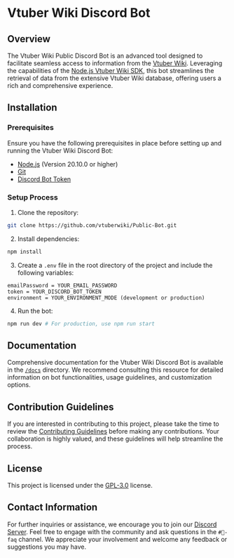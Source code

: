 # Vtuber Wiki Discord Bot

## Overview

The Vtuber Wiki Public Discord Bot is an advanced tool designed to facilitate seamless access to information from the [Vtuber Wiki](https://vtubers.wiki). Leveraging the capabilities of the [Node.js Vtuber Wiki SDK](https://vtubers.wiki/sdk/node), this bot streamlines the retrieval of data from the extensive Vtuber Wiki database, offering users a rich and comprehensive experience.

## Installation

### Prerequisites

Ensure you have the following prerequisites in place before setting up and running the Vtuber Wiki Discord Bot:

- [Node.js](https://nodejs.org/en/) (Version 20.10.0 or higher)
- [Git](https://git-scm.com/)
- [Discord Bot Token](https://discord.com/developers/applications)

### Setup Process

1. Clone the repository:

```bash
git clone https://github.com/vtuberwiki/Public-Bot.git
```

2. Install dependencies:

```bash
npm install
```

3. Create a `.env` file in the root directory of the project and include the following variables:

```env
emailPassword = YOUR_EMAIL_PASSWORD
token = YOUR_DISCORD_BOT_TOKEN
environment = YOUR_ENVIRONMENT_MODE (development or production)
```

4. Run the bot:

```bash
npm run dev # For production, use npm run start
```

## Documentation

Comprehensive documentation for the Vtuber Wiki Discord Bot is available in the [`/docs`](/docs) directory. We recommend consulting this resource for detailed information on bot functionalities, usage guidelines, and customization options.

## Contribution Guidelines

If you are interested in contributing to this project, please take the time to review the [Contributing Guidelines](/.github/CONTRIBUTING.md) before making any contributions. Your collaboration is highly valued, and these guidelines will help streamline the process.

## License

This project is licensed under the [GPL-3.0](/LICENSE) license.

## Contact Information

For further inquiries or assistance, we encourage you to join our [Discord Server](https://discord.gg/WqAQYX3jw7). Feel free to engage with the community and ask questions in the `#🔨-faq` channel. We appreciate your involvement and welcome any feedback or suggestions you may have.

